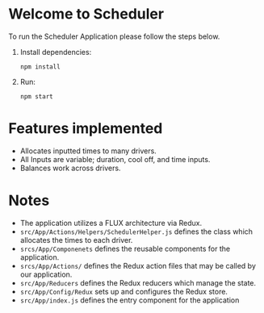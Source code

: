 # Welcome to Scheduler

To run the Scheduler Application please follow the steps below.

1. Install dependencies:

    `npm install`
3. Run:

    `npm start`

# Features implemented
- Allocates inputted times to many drivers.
- All Inputs are variable; duration, cool off, and time inputs.
- Balances work across drivers.

# Notes

- The application utilizes a FLUX architecture via Redux.
- `src/App/Actions/Helpers/SchedulerHelper.js` defines the class which allocates the times to each driver.
- `srcs/App/Componenets` defines the reusable components for the application.
- `srcs/App/Actions/` defines the Redux action files that may be called by our application.
- `src/App/Reducers` defines the Redux reducers which manage the state.
- `src/App/Config/Redux` sets up and configures the Redux store.
- `src/App/index.js` defines the entry component for the application


